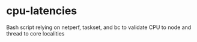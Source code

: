 # cpu-latencies
Bash script relying on netperf, taskset, and bc to validate CPU to node and thread to core localities
